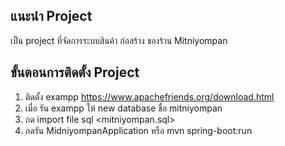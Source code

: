 ## แนะนำ Project
เป็น project ที่จัดการระบบสินค้า ก่อสร้าง ของร้าน Mitniyompan 
## ขั้นตอนการติดตั้ง Project
1. ติดตั้ง exampp https://www.apachefriends.org/download.html
2. เมื่อ รัน exampp ให้ new database ชื่อ mitniyompan
3. กด import file sql <mitniyompan.sql>
4. กดรัน MidniyompanApplication หรือ mvn spring-boot:run

